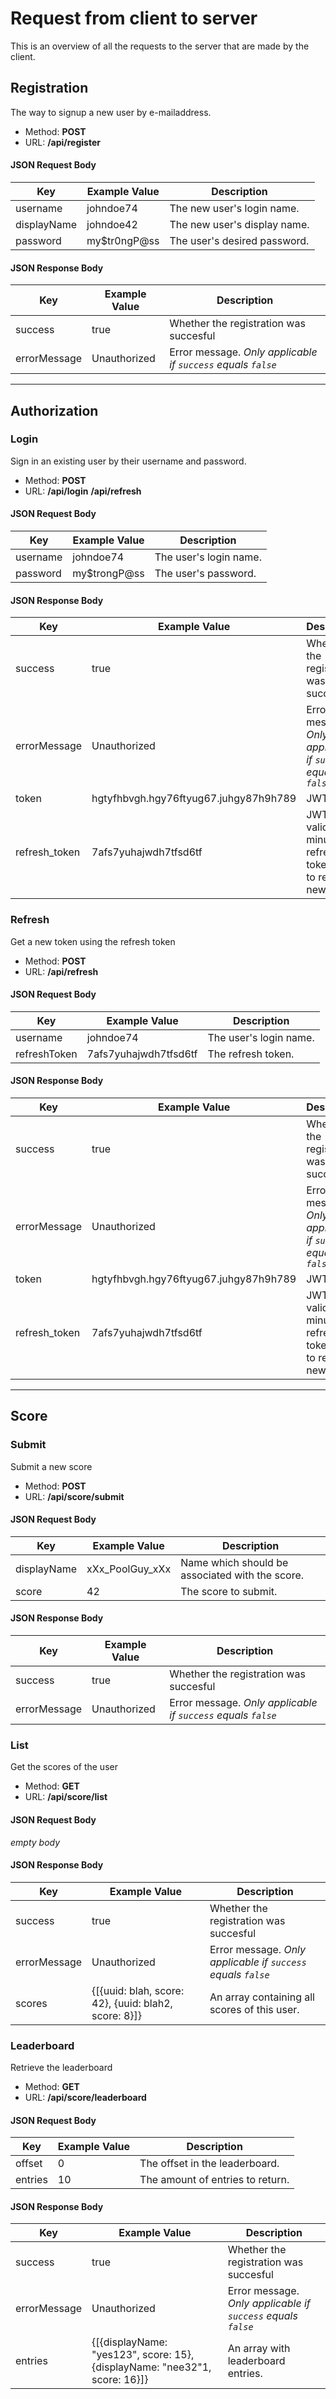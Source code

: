 # Request from client to server
This is an overview of all the requests to the server that are made by the client.

## Registration
The way to signup a new user by e-mailaddress.
- Method: **POST**
- URL: **/api/register**

#### JSON Request Body
| Key | Example Value | Description |
| --- | --- | --- |
| username | johndoe74 | The new user's login name. |
| displayName | johndoe42 | The new user's display name. |
| password | my$tr0ngP@ss | The user's desired password.|
    
#### JSON Response Body
| Key | Example Value | Description |
| --- | --- | --- |
| success | true | Whether the registration was succesful |
| errorMessage | Unauthorized | Error message. *Only applicable if `success` equals `false`* |

---

## Authorization
### Login
Sign in an existing user by their username and password.
- Method: **POST**
- URL: **/api/login**
**/api/refresh**

#### JSON Request Body
| Key | Example Value | Description |
| --- | --- | --- |
| username | johndoe74 | The user's login name. |
| password | my$trongP@ss | The user's password. |

#### JSON Response Body
| Key | Example Value | Description |
| --- | --- | --- |
| success | true | Whether the registration was succesful |
| errorMessage | Unauthorized | Error message. *Only applicable if `success` equals `false`* |
| token | hgtyfhbvgh.hgy76ftyug67.juhgy87h9h789 | JWT token |
| refresh_token | 7afs7yuhajwdh7tfsd6tf | JWT token valid for 15 minutes, refresh token used to request new one |

### Refresh
Get a new token using the refresh token
- Method: **POST**
- URL: **/api/refresh**

#### JSON Request Body
| Key | Example Value | Description |
| --- | --- | --- |
| username | johndoe74 | The user's login name. |
| refreshToken | 7afs7yuhajwdh7tfsd6tf | The refresh token. |

#### JSON Response Body
| Key | Example Value | Description |
| --- | --- | --- |
| success | true | Whether the registration was succesful |
| errorMessage | Unauthorized | Error message. *Only applicable if `success` equals `false`* |
| token | hgtyfhbvgh.hgy76ftyug67.juhgy87h9h789 | JWT token |
| refresh_token | 7afs7yuhajwdh7tfsd6tf | JWT token valid for 15 minutes, refresh token used to request new one |
---

## Score
### Submit 
Submit a new score
- Method: **POST**
- URL: **/api/score/submit**

#### JSON Request Body
| Key | Example Value | Description |
| --- | --- | --- |
| displayName | xXx_PoolGuy_xXx | Name which should be associated with the score. |
| score | 42 | The score to submit. |

#### JSON Response Body
| Key | Example Value | Description |
| --- | --- | --- |
| success | true | Whether the registration was succesful |
| errorMessage | Unauthorized | Error message. *Only applicable if `success` equals `false`* |

### List
Get the scores of the user
- Method: **GET**
- URL: **/api/score/list**

#### JSON Request Body
*empty body*

#### JSON Response Body
| Key | Example Value | Description |
| --- | --- | --- |
| success | true | Whether the registration was succesful |
| errorMessage | Unauthorized | Error message. *Only applicable if `success` equals `false`* |
| scores | {[{uuid: blah, score: 42}, {uuid: blah2, score: 8}]} | An array containing all scores of this user. |

### Leaderboard
Retrieve the leaderboard
- Method: **GET**
- URL: **/api/score/leaderboard**

#### JSON Request Body
| Key | Example Value | Description |
| --- | --- | --- |
| offset | 0 | The offset in the leaderboard. |
| entries | 10 | The amount of entries to return. |


#### JSON Response Body
| Key | Example Value | Description |
| --- | --- | --- |
| success | true | Whether the registration was succesful |
| errorMessage | Unauthorized | Error message. *Only applicable if `success` equals `false`* |
| entries | {[{displayName: "yes123", score: 15}, {displayName: "nee32"1, score: 16}]} | An array with leaderboard entries. |